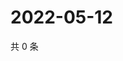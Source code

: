 # 2022-05-12

共 0 条

<!-- BEGIN WEIBO -->
<!-- 最后更新时间 Thu May 12 2022 16:16:56 GMT+0800 (China Standard Time) -->

<!-- END WEIBO -->
